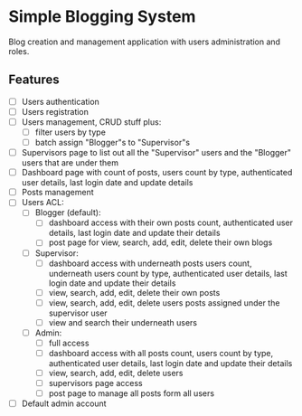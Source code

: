 # Simple Blogging System

Blog creation and management application with users administration and roles.

## Features

-   [ ] Users authentication
-   [ ] Users registration
-   [ ] Users management, CRUD stuff plus:
    -   [ ] filter users by type
    -   [ ] batch assign "Blogger"s to "Supervisor"s
-   [ ] Supervisors page to list out all the "Supervisor" users and the "Blogger" users that are under them
-   [ ] Dashboard page with count of posts, users count by type, authenticated user details, last login date and update details
-   [ ] Posts management
-   [ ] Users ACL:
    -   [ ] Blogger (default):
        -   [ ] dashboard access with their own posts count, authenticated user details, last login date and update their details
        -   [ ] post page for view, search, add, edit, delete their own blogs
    -   [ ] Supervisor:
        -   [ ] dashboard access with underneath posts users count, underneath users count by type, authenticated user details, last login date and update their details
        -   [ ] view, search, add, edit, delete their own posts
        -   [ ] view, search, add, edit, delete users posts assigned under the supervisor user
        -   [ ] view and search their underneath users
    -   [ ] Admin:
        -   [ ] full access
        -   [ ] dashboard access with all posts count, users count by type, authenticated user details, last login date and update their details
        -   [ ] view, search, add, edit, delete users
        -   [ ] supervisors page access
        -   [ ] post page to manage all posts form all users
-   [ ] Default admin account
